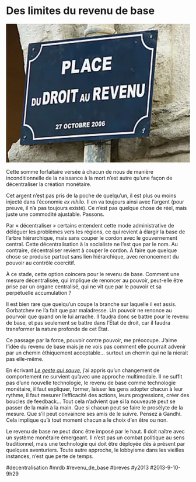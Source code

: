 # Des limites du revenu de base

![](_i/place-du-DroitRevenu1.webp)

Cette somme forfaitaire versée à chacun de nous de manière inconditionnelle de la naissance à la mort n’est autre qu’une façon de décentraliser la création monétaire.

Cet argent n’est pas pris de la poche de quelqu’un, il est plus ou moins injecté dans l’économie *ex nihilo*. Il en va toujours ainsi avec l’argent (pour preuve, il n’a pas toujours existé). Ce n’est pas quelque chose de réel, mais juste une commodité ajustable. Passons.

Par « décentraliser » certains entendent cette mode administrative de déléguer les problèmes vers les régions, ce qui revient à élargir la base de l’arbre hiérarchique, mais sans couper le cordon avec le gouvernement central. Cette décentralisation à la socialiste ne l’est que par le nom. Au contraire, décentraliser revient à couper le cordon. À faire que quelque chose se produise partout sans lien hiérarchique, avec renoncement du pouvoir au contrôle coercitif.

À ce stade, cette option coincera pour le revenu de base. Comment une mesure décentralisée, qui implique de renoncer au pouvoir, peut-elle être prise par un organe centralisé, qui ne vit que par le pouvoir et sa perpétuelle accumulation ?

Il est bien rare que quelqu’un coupe la branche sur laquelle il est assis. Gorbatchev ne l’a fait que par maladresse. Un pouvoir ne renonce au pourvoir que quand on le lui arrache. Il faudra donc se battre pour le revenu de base, et pas seulement se battre dans l’État de droit, car il faudra transformer la nature profonde de cet État.

Ce passage par la force, pouvoir contre pouvoir, me préoccupe. J’aime l’idée du revenu de base mais je ne vois pas comment elle pourrait advenir par un chemin éthiquement acceptable… surtout un chemin qui ne la nierait pas elle-même.

En écrivant *[Le geste qui sauve](../../page/le-geste-qui-sauve)*, j’ai appris qu’un changement de comportement ne survient qu’avec une approche multimodale. Il ne suffit pas d’une nouvelle technologie, le revenu de base comme technologie monétaire, il faut expliquer, former, laisser les gens adopter chacun à leur rythme, il faut mesurer l’efficacité des actions, leurs progressions, créer des boucles de feedback… Tout cela n’advient que si la nouveauté peut se passer de la main à la main. Que si chacun peut se faire le prosélyte de la mesure. Que s’il peut convaincre ses amis de le suivre. Pensez à Gandhi. Cela implique qu’à tout moment chacun a le choix d’en être ou non.

Le revenu de base ne peut donc être imposé par le haut. Il doit naître avec un système monétaire émergeant. Il n’est pas un combat politique au sens traditionnel, mais une technologie qui doit être déployée dès à présent par quelques aventuriers. Toute autre approche, le lobbyisme dans les vieilles instances, n’est que perte de temps.

#decentralisation #mrdb #revenu_de_base #breves #y2013 #2013-9-10-9h29
